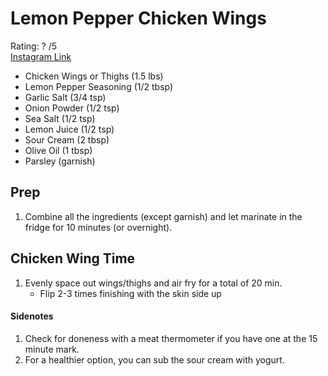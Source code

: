 # Lemon Pepper Chicken Wings
Rating: ? /5  
[Instagram Link](https://www.instagram.com/reel/Cjsmp4Vvxgu/?igshid=Nzg3NjI1NGI%3D)  

- Chicken Wings or Thighs (1.5 lbs)
- Lemon Pepper Seasoning (1/2 tbsp)
- Garlic Salt (3/4 tsp)
- Onion Powder (1/2 tsp)
- Sea Salt (1/2 tsp)
- Lemon Juice (1/2 tsp)
- Sour Cream (2 tbsp)
- Olive Oil (1 tbsp)
- Parsley (garnish)

## Prep
1. Combine all the ingredients (except garnish) and let marinate in the fridge for 10 minutes (or overnight).

## Chicken Wing Time
1. Evenly space out wings/thighs and air fry for a total of 20 min.
    - Flip 2-3 times finishing with the skin side up

#### Sidenotes
1. Check for doneness with a meat thermometer if you have one at the 15 minute mark.
1. For a healthier option, you can sub the sour cream with yogurt.
